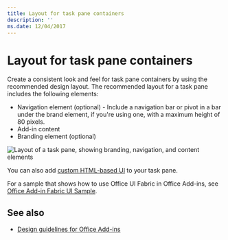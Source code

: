 ```yaml
---
title: Layout for task pane containers
description: ''
ms.date: 12/04/2017
---
```



# Layout for task pane containers


Create a consistent look and feel for task pane containers by using the recommended design layout. The recommended layout for a task pane includes the following elements: 

- Navigation element (optional) - Include a navigation bar or pivot in a bar under the brand element, if you're using one, with a maximum height of 80 pixels.
- Add-in content
- Branding element (optional)

![Layout of a task pane, showing branding, navigation, and content elements](../../images/layouts-taskpane-v0.02.png)

You can also add [custom HTML-based UI](ui-elements.md#custom-html-based-ui) to your task pane.

For a sample that shows how to use Office UI Fabric in Office Add-ins, see [Office Add-in Fabric UI Sample](https://github.com/OfficeDev/Office-Add-in-Fabric-UI-Sample).

<!-- Add sample template for content add-in and individual building blocks - Branding, Navigation bar or pivot, input, layout components -->

## See also

- [Design guidelines for Office Add-ins](../add-in-design.md)